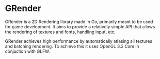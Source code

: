 # GRender

GRender is a 2D Rendering library made in Go, primarily meant to be used for game development.
It aims to provide a relatively simple API that allows the rendering of textures and fonts, handling input, etc.

GRender achieves high performance by automatically atlasing all textures and batching rendering. To achieve this it uses OpenGL 3.3 Core in conjuction with GLFW.